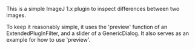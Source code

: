 This is a simple ImageJ 1.x plugin to inspect differences between two images.

To keep it reasonably simple, it uses the 'preview' function of an
ExtendedPlugInFilter, and a slider of a GenericDialog.
                                                                               It also serves as an example for how to use 'preview'.
